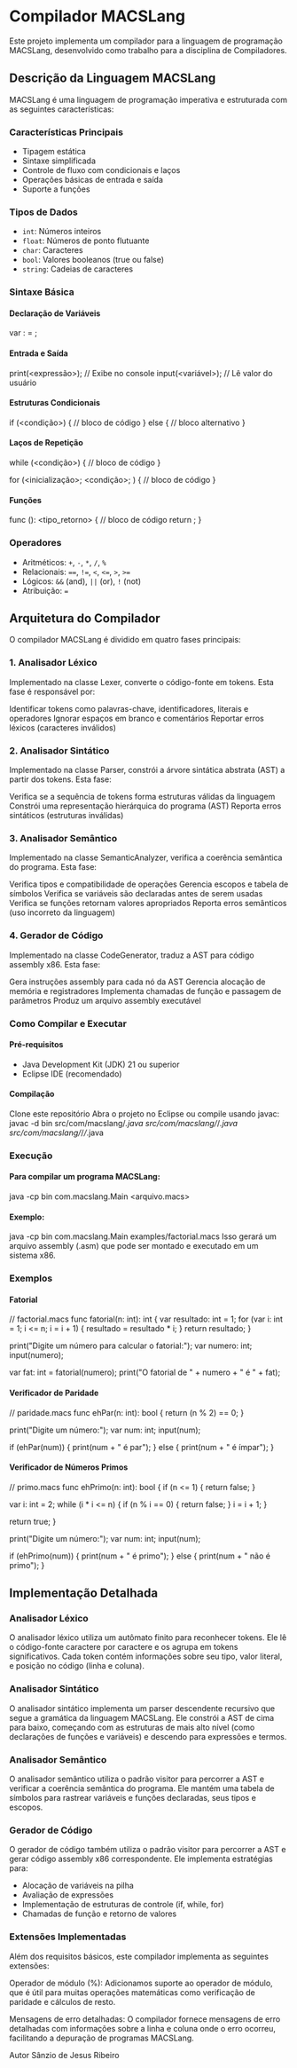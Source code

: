 # Compilador MACSLang

Este projeto implementa um compilador para a linguagem de programação MACSLang, desenvolvido como trabalho para a disciplina de Compiladores.

## Descrição da Linguagem MACSLang

MACSLang é uma linguagem de programação imperativa e estruturada com as seguintes características:

### Características Principais
- Tipagem estática
- Sintaxe simplificada
- Controle de fluxo com condicionais e laços
- Operações básicas de entrada e saída
- Suporte a funções

### Tipos de Dados
- `int`: Números inteiros
- `float`: Números de ponto flutuante
- `char`: Caracteres
- `bool`: Valores booleanos (true ou false)
- `string`: Cadeias de caracteres

### Sintaxe Básica

#### Declaração de Variáveis
var : = ;


#### Entrada e Saída
print(<expressão>); // Exibe no console input(<variável>); // Lê valor do usuário


#### Estruturas Condicionais
if (<condição>) { // bloco de código } else { // bloco alternativo }


#### Laços de Repetição
while (<condição>) { // bloco de código }

for (<inicialização>; <condição>; ) { // bloco de código }


#### Funções
func (): <tipo_retorno> { // bloco de código return ; }


### Operadores
- Aritméticos: `+`, `-`, `*`, `/`, `%`
- Relacionais: `==`, `!=`, `<`, `<=`, `>`, `>=`
- Lógicos: `&&` (and), `||` (or), `!` (not)
- Atribuição: `=`
  
## Arquitetura do Compilador
O compilador MACSLang é dividido em quatro fases principais:

### 1. Analisador Léxico
Implementado na classe Lexer, converte o código-fonte em tokens. Esta fase é responsável por:

Identificar tokens como palavras-chave, identificadores, literais e operadores
Ignorar espaços em branco e comentários
Reportar erros léxicos (caracteres inválidos)

### 2. Analisador Sintático
Implementado na classe Parser, constrói a árvore sintática abstrata (AST) a partir dos tokens. Esta fase:

Verifica se a sequência de tokens forma estruturas válidas da linguagem
Constrói uma representação hierárquica do programa (AST)
Reporta erros sintáticos (estruturas inválidas)
### 3. Analisador Semântico
Implementado na classe SemanticAnalyzer, verifica a coerência semântica do programa. Esta fase:

Verifica tipos e compatibilidade de operações
Gerencia escopos e tabela de símbolos
Verifica se variáveis são declaradas antes de serem usadas
Verifica se funções retornam valores apropriados
Reporta erros semânticos (uso incorreto da linguagem)
### 4. Gerador de Código
Implementado na classe CodeGenerator, traduz a AST para código assembly x86. Esta fase:

Gera instruções assembly para cada nó da AST
Gerencia alocação de memória e registradores
Implementa chamadas de função e passagem de parâmetros
Produz um arquivo assembly executável

### Como Compilar e Executar

#### Pré-requisitos
- Java Development Kit (JDK) 21 ou superior
- Eclipse IDE (recomendado)

#### Compilação
Clone este repositório
Abra o projeto no Eclipse ou compile usando javac:
javac -d bin src/com/macslang/*.java src/com/macslang/*/*.java src/com/macslang/*/*/*.java

### Execução
#### Para compilar um programa MACSLang:

java -cp bin com.macslang.Main <arquivo.macs>
#### Exemplo:

java -cp bin com.macslang.Main examples/factorial.macs
Isso gerará um arquivo assembly (.asm) que pode ser montado e executado em um sistema x86.

### Exemplos
#### Fatorial
// factorial.macs
func fatorial(n: int): int {
 var resultado: int = 1;
 for (var i: int = 1; i <= n; i = i + 1) {
     resultado = resultado * i;
 }
 return resultado;
}

print("Digite um número para calcular o fatorial:");
var numero: int;
input(numero);

var fat: int = fatorial(numero);
print("O fatorial de " + numero + " é " + fat);

#### Verificador de Paridade
// paridade.macs
func ehPar(n: int): bool {
 return (n % 2) == 0;
}

print("Digite um número:");
var num: int;
input(num);

if (ehPar(num)) {
 print(num + " é par");
} else {
 print(num + " é ímpar");
}
#### Verificador de Números Primos
// primo.macs
func ehPrimo(n: int): bool {
 if (n <= 1) {
     return false;
 }
 
 var i: int = 2;
 while (i * i <= n) {
     if (n % i == 0) {
         return false;
     }
     i = i + 1;
 }
 
 return true;
}

print("Digite um número:");
var num: int;
input(num);

if (ehPrimo(num)) {
 print(num + " é primo");
} else {
 print(num + " não é primo");
}

## Implementação Detalhada
### Analisador Léxico
O analisador léxico utiliza um autômato finito para reconhecer tokens. Ele lê o código-fonte caractere por caractere e os agrupa em tokens significativos. Cada token contém informações sobre seu tipo, valor literal, e posição no código (linha e coluna).

### Analisador Sintático
O analisador sintático implementa um parser descendente recursivo que segue a gramática da linguagem MACSLang. Ele constrói a AST de cima para baixo, começando com as estruturas de mais alto nível (como declarações de funções e variáveis) e descendo para expressões e termos.

### Analisador Semântico
O analisador semântico utiliza o padrão visitor para percorrer a AST e verificar a coerência semântica do programa. Ele mantém uma tabela de símbolos para rastrear variáveis e funções declaradas, seus tipos e escopos.

### Gerador de Código
O gerador de código também utiliza o padrão visitor para percorrer a AST e gerar código assembly x86 correspondente. Ele implementa estratégias para:

- Alocação de variáveis na pilha
- Avaliação de expressões
- Implementação de estruturas de controle (if, while, for)
- Chamadas de função e retorno de valores

### Extensões Implementadas
Além dos requisitos básicos, este compilador implementa as seguintes extensões:

Operador de módulo (%): Adicionamos suporte ao operador de módulo, que é útil para muitas operações matemáticas como verificação de paridade e cálculos de resto.

Mensagens de erro detalhadas: O compilador fornece mensagens de erro detalhadas com informações sobre a linha e coluna onde o erro ocorreu, facilitando a depuração de programas MACSLang.

Autor
Sânzio de Jesus Ribeiro
